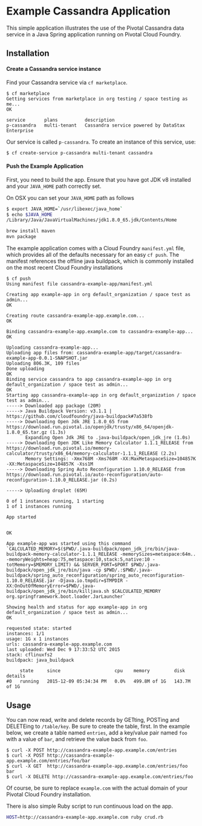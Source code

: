 # Example Cassandra Application

This simple application illustrates the use of the Pivotal Cassandra data service in a Java Spring application running on Pivotal Cloud Foundry.

## Installation

#### Create a Cassandra service instance

Find your Cassandra service via `cf marketplace`.

```
$ cf marketplace
Getting services from marketplace in org testing / space testing as me...
OK

service       plans          description
p-cassandra   multi-tenant   Cassandra service powered by DataStax Enterprise
```

Our service is called `p-cassandra`.  To create an instance of this service, use:

```
$ cf create-service p-cassandra multi-tenant cassandra
```

#### Push the Example Application

First, you need to build the app.
Ensure that you have got JDK v8 installed and your `JAVA_HOME` path correctly set.

On OSX you can set your `JAVA_HOME` path as follows
```bash
$ export JAVA_HOME=`/usr/libexec/java_home`
$ echo $JAVA_HOME
/Library/Java/JavaVirtualMachines/jdk1.8.0_65.jdk/Contents/Home
```

```bash
brew install maven
mvn package
```

The example application comes with a Cloud Foundry `manifest.yml` file, which provides all of the defaults necessary for an easy `cf push`.
The manifest references the offline java buildpack, which is commonly installed on the most recent Cloud Foundry installations 
```
$ cf push
Using manifest file cassandra-example-app/manifest.yml

Creating app example-app in org default_organization / space test as admin...
OK

Creating route cassandra-example-app.example.com...
OK

Binding cassandra-example-app.example.com to cassandra-example-app...
OK

Uploading cassandra-example-app...
Uploading app files from: cassandra-example-app/target/cassandra-example-app-0.0.1-SNAPSHOT.jar
Uploading 806.3K, 109 files
Done uploading
OK
Binding service cassandra to app cassandra-example-app in org default_organization / space test as admin...
OK
Starting app cassandra-example-app in org default_organization / space test as admin...
-----> Downloaded app package (20M)
-----> Java Buildpack Version: v3.1.1 | https://github.com/cloudfoundry/java-buildpack#7a538fb
-----> Downloading Open Jdk JRE 1.8.0_65 from https://download.run.pivotal.io/openjdk/trusty/x86_64/openjdk-1.8.0_65.tar.gz (1.3s)
       Expanding Open Jdk JRE to .java-buildpack/open_jdk_jre (1.0s)
-----> Downloading Open JDK Like Memory Calculator 1.1.1_RELEASE from https://download.run.pivotal.io/memory-calculator/trusty/x86_64/memory-calculator-1.1.1_RELEASE (2.2s)
       Memory Settings: -Xmx768M -Xms768M -XX:MaxMetaspaceSize=104857K -XX:MetaspaceSize=104857K -Xss1M
-----> Downloading Spring Auto Reconfiguration 1.10.0_RELEASE from https://download.run.pivotal.io/auto-reconfiguration/auto-reconfiguration-1.10.0_RELEASE.jar (0.2s)

-----> Uploading droplet (65M)

0 of 1 instances running, 1 starting
1 of 1 instances running

App started


OK

App example-app was started using this command `CALCULATED_MEMORY=$($PWD/.java-buildpack/open_jdk_jre/bin/java-buildpack-memory-calculator-1.1.1_RELEASE -memorySizes=metaspace:64m.. -memoryWeights=heap:75,metaspace:10,stack:5,native:10 -totMemory=$MEMORY_LIMIT) && SERVER_PORT=$PORT $PWD/.java-buildpack/open_jdk_jre/bin/java -cp $PWD/.:$PWD/.java-buildpack/spring_auto_reconfiguration/spring_auto_reconfiguration-1.10.0_RELEASE.jar -Djava.io.tmpdir=$TMPDIR -XX:OnOutOfMemoryError=$PWD/.java-buildpack/open_jdk_jre/bin/killjava.sh $CALCULATED_MEMORY org.springframework.boot.loader.JarLauncher`

Showing health and status for app example-app in org default_organization / space test as admin...
OK

requested state: started
instances: 1/1
usage: 1G x 1 instances
urls: cassandra-example-app.example.com
last uploaded: Wed Dec 9 17:33:52 UTC 2015
stack: cflinuxfs2
buildpack: java_buildpack

     state     since                    cpu    memory         disk           details
#0   running   2015-12-09 05:34:34 PM   0.0%   499.8M of 1G   143.7M of 1G

```

## Usage

You can now read, write and delete records by GETting, POSTing and DELETEing to `/table/key`.  Be sure to create the table, first.  In the example below, we create a table named `entries`, add a key/value pair named `foo` with a value of `bar`, and retrieve the value back from `foo`.

```
$ curl -X POST http://cassandra-example-app.example.com/entries
$ curl -X POST http://cassandra-example-app.example.com/entries/foo/bar
$ curl -X GET  http://cassandra-example-app.example.com/entries/foo
bar
$ curl -X DELETE http://cassandra-example-app.example.com/entries/foo
```

Of course, be sure to replace `example.com` with the actual domain of your Pivotal Cloud Foundry installation.

There is also simple Ruby script to run continuous load on the app.
```bash
HOST=http://cassandra-example-app.example.com ruby crud.rb
```
